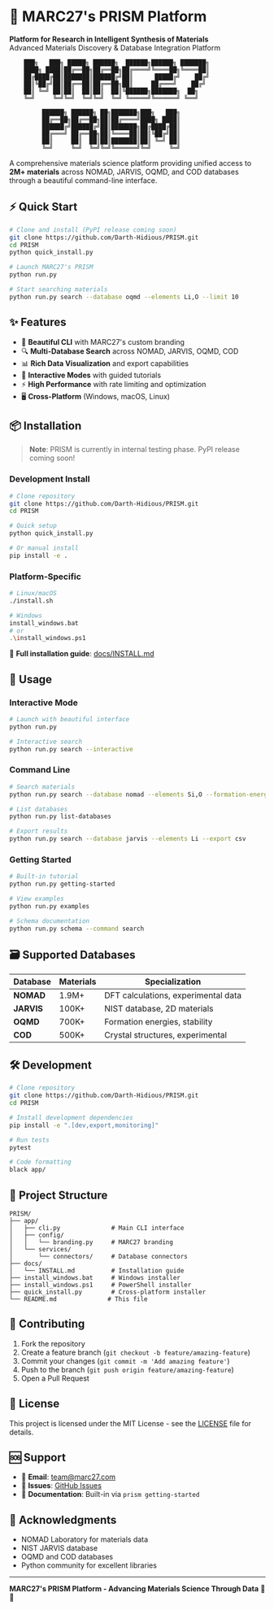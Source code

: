 # 🚀 MARC27's PRISM Platform

**Platform for Research in Intelligent Synthesis of Materials**  
Advanced Materials Discovery & Database Integration Platform

```
    ███╗   ███╗ █████╗ ██████╗  ██████╗██████╗ ███████╗
    ████╗ ████║██╔══██╗██╔══██╗██╔════╝╚════██╗╚════██║
    ██╔████╔██║███████║██████╔╝██║      █████╔╝    ██╔╝
    ██║╚██╔╝██║██╔══██║██╔══██╗██║     ██╔═══╝    ██╔╝ 
    ██║ ╚═╝ ██║██║  ██║██║  ██║╚██████╗███████╗  ██╗
    ╚═╝     ╚═╝╚═╝  ╚═╝╚═╝  ╚═╝ ╚═════╝╚══════╝ ╚══╝
                                                        
         ██████╗ ██████╗ ██╗███████╗███╗   ███╗
         ██╔══██╗██╔══██╗██║██╔════╝████╗ ████║
         ██████╔╝██████╔╝██║███████╗██╔████╔██║
         ██╔═══╝ ██╔══██╗██║╚════██║██║╚██╔╝██║
         ██║     ██║  ██║██║███████║██║ ╚═╝ ██║
         ╚═╝     ╚═╝  ╚═╝╚═╝╚══════╝╚═╝     ╚═╝
```

A comprehensive materials science platform providing unified access to **2M+ materials** across NOMAD, JARVIS, OQMD, and COD databases through a beautiful command-line interface.

## ⚡ Quick Start

```bash
# Clone and install (PyPI release coming soon)
git clone https://github.com/Darth-Hidious/PRISM.git
cd PRISM
python quick_install.py

# Launch MARC27's PRISM
python run.py

# Start searching materials
python run.py search --database oqmd --elements Li,O --limit 10
```

## ✨ Features

- 🎨 **Beautiful CLI** with MARC27's custom branding
- 🔍 **Multi-Database Search** across NOMAD, JARVIS, OQMD, COD  
- 📊 **Rich Data Visualization** and export capabilities
- 🚀 **Interactive Modes** with guided tutorials
- ⚡ **High Performance** with rate limiting and optimization
- 🖥️ **Cross-Platform** (Windows, macOS, Linux)

## 📦 Installation

> **Note**: PRISM is currently in internal testing phase. PyPI release coming soon!

### Development Install
```bash
# Clone repository
git clone https://github.com/Darth-Hidious/PRISM.git
cd PRISM

# Quick setup
python quick_install.py

# Or manual install
pip install -e .
```

### Platform-Specific
```bash
# Linux/macOS
./install.sh

# Windows
install_windows.bat
# or
.\install_windows.ps1
```

📖 **Full installation guide**: [docs/INSTALL.md](docs/INSTALL.md)

## 🚀 Usage

### Interactive Mode

```bash
# Launch with beautiful interface
python run.py

# Interactive search
python run.py search --interactive
```

### Command Line

```bash
# Search materials
python run.py search --database nomad --elements Si,O --formation-energy -2,0

# List databases
python run.py list-databases

# Export results
python run.py search --database jarvis --elements Li --export csv
```

### Getting Started

```bash
# Built-in tutorial
python run.py getting-started

# View examples
python run.py examples

# Schema documentation
python run.py schema --command search
```

## 🗃️ Supported Databases

| Database | Materials | Specialization |
|----------|-----------|----------------|
| **NOMAD** | 1.9M+ | DFT calculations, experimental data |
| **JARVIS** | 100K+ | NIST database, 2D materials |
| **OQMD** | 700K+ | Formation energies, stability |
| **COD** | 500K+ | Crystal structures, experimental |

## 🛠️ Development

```bash
# Clone repository
git clone https://github.com/Darth-Hidious/PRISM.git
cd PRISM

# Install development dependencies
pip install -e ".[dev,export,monitoring]"

# Run tests
pytest

# Code formatting
black app/
```

## 📁 Project Structure

```
PRISM/
├── app/
│   ├── cli.py              # Main CLI interface
│   ├── config/
│   │   └── branding.py     # MARC27 branding
│   └── services/
│       └── connectors/     # Database connectors
├── docs/
│   └── INSTALL.md          # Installation guide
├── install_windows.bat     # Windows installer
├── install_windows.ps1     # PowerShell installer
├── quick_install.py        # Cross-platform installer
└── README.md              # This file
```

## 🤝 Contributing

1. Fork the repository
2. Create a feature branch (`git checkout -b feature/amazing-feature`)
3. Commit your changes (`git commit -m 'Add amazing feature'`)
4. Push to the branch (`git push origin feature/amazing-feature`)
5. Open a Pull Request

## 📄 License

This project is licensed under the MIT License - see the [LICENSE](LICENSE) file for details.

## 🆘 Support

- 📧 **Email**: team@marc27.com
- 🐛 **Issues**: [GitHub Issues](https://github.com/Darth-Hidious/PRISM/issues)
- 📖 **Documentation**: Built-in via `prism getting-started`

## 🙏 Acknowledgments

- NOMAD Laboratory for materials data
- NIST JARVIS database
- OQMD and COD databases
- Python community for excellent libraries

---

**MARC27's PRISM Platform - Advancing Materials Science Through Data** 🔬✨
